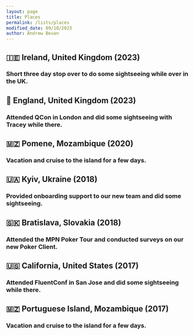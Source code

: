 ```yaml
---
layout: page
title: Places
permalink: /lists/places
modified_date: 09/10/2023
author: Andrew Bevan
---
```

## 🇮🇪 Ireland, United Kingdom (2023)
### Short three day stop over to do some sightseeing while over in the UK. 

## 🏴󠁧󠁢󠁥󠁮󠁧󠁿 England, United Kingdom (2023)
### Attended QCon in London and did some sightseeing with Tracey while there. 

## 🇲🇿 Pomene, Mozambique (2020)
### Vacation and cruise to the island for a few days.

## 🇺🇦 Kyiv, Ukraine (2018)
### Provided onboarding support to our new team and did some sightseeing. 

## 🇸🇰 Bratislava, Slovakia (2018)
### Attended the MPN Poker Tour and conducted surveys on our new Poker Client. 

## 🇺🇸 California, United States (2017)
### Attended FluentConf in San Jose and did some sightseeing while there. 

## 🇲🇿 Portuguese Island, Mozambique (2017)
### Vacation and cruise to the island for a few days. 